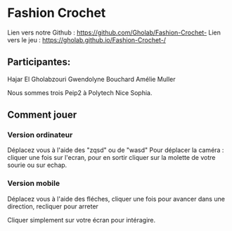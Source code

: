 # Fashion Crochet
Lien vers notre Github : https://github.com/Gholab/Fashion-Crochet-
Lien vers le jeu : https://gholab.github.io/Fashion-Crochet-/

## Participantes:
Hajar El Gholabzouri
Gwendolyne Bouchard
Amélie Muller 

Nous sommes trois Peip2 à Polytech Nice Sophia.

## Comment jouer
### Version ordinateur
Déplacez vous à l'aide des "zqsd" ou de "wasd"
Pour déplacer la caméra : cliquer une fois sur l'ecran, pour en sortir cliquer sur la molette de votre sourie ou sur echap.


### Version mobile
Déplacez vous à l'aide des fléches, cliquer une fois pour avancer dans une direction, recliquer pour arreter

Cliquer simplement sur votre écran pour intéragire.

